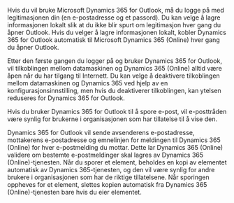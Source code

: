 Hvis du vil bruke Microsoft Dynamics 365 for Outlook, må du logge på med legitimasjonen din (en e-postadresse og et passord). Du kan velge å lagre informasjonen lokalt slik at du ikke blir spurt om legitimasjon hver gang du åpner Outlook. Hvis du velger å lagre informasjonen lokalt, kobler Dynamics 365 for Outlook automatisk til Microsoft Dynamics 365 (Online) hver gang du åpner Outlook.  
  
 Etter den første gangen du logger på og bruker Dynamics 365 for Outlook, vil tilkoblingen mellom datamaskinen og Dynamics 365 (Online) alltid være åpen når du har tilgang til Internett. Du kan velge å deaktivere tilkoblingen mellom datamaskinen og Dynamics 365 ved hjelp av en konfigurasjonsinnstilling, men hvis du deaktiverer tilkoblingen, kan ytelsen reduseres for Dynamics 365 for Outlook.  
  
 Hvis du bruker Dynamics 365 for Outlook til å spore e-post, vil e-posttråden være synlig for brukerne i organisasjonen som har tillatelse til å vise den.  
  
Dynamics 365 for Outlook vil sende avsenderens e-postadresse, mottakerens e-postadresse og emnelinjen for meldingen til Dynamics 365 (Online) for hver e-postmelding du mottar. Dette lar Dynamics 365 (Online) validere om bestemte e-postmeldinger skal lagres av Dynamics 365 (Online)-tjenesten. Når du sporer et element, beholdes en kopi av elementet automatisk av Dynamics 365-tjenesten, og den vil være synlig for andre brukere i organisasjonen som har de riktige tillatelsene. Når sporingen oppheves for et element, slettes kopien automatisk fra Dynamics 365 (Online)-tjenesten bare hvis du eier elementet.